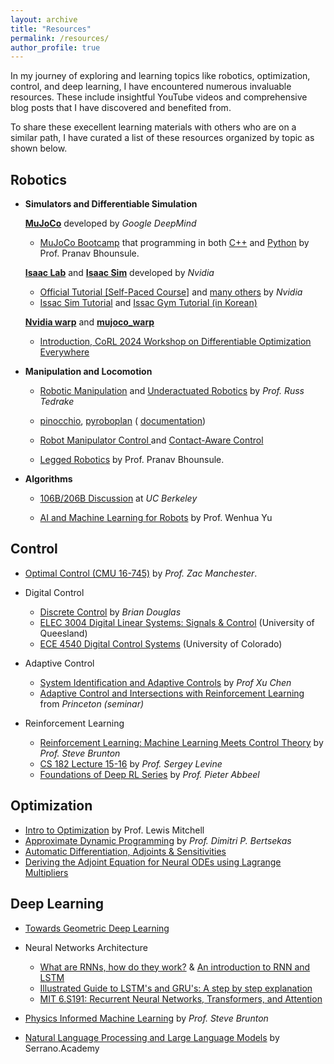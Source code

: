```yaml
---
layout: archive
title: "Resources"
permalink: /resources/
author_profile: true
---
```


In my journey of exploring and learning topics like robotics, optimization, control, and deep learning, I have encountered numerous invaluable resources. These include insightful YouTube videos and comprehensive blog posts that I have discovered and benefited from. 

To share these execellent learning materials with others who are on a similar path, I have curated a list of these resources organized by topic as shown below.

## Robotics

 - **Simulators and Differentiable Simulation** 

    <i class="fa-brands fa-github"></i> [**MuJoCo**](https://github.com/google-deepmind/mujoco) developed by *Google DeepMind*
    - <i class="fa-brands fa-chrome"></i> [MuJoCo Bootcamp](https://pab47.github.io/mujoco.html) that programming in both <i class="fab fa-youtube"></i> [C++](https://www.youtube.com/watch?v=j1nCeqtfySQ&list=PLc7bpbeTIk758Ad3fkSywdxHWpBh9PM0G&index=6) and <i class="fab fa-youtube"></i> [Python](https://www.youtube.com/watch?v=u6tNfvLXK-I&list=PLc7bpbeTIk75dgBVd07z6_uKN1KQkwFRK) by Prof. Pranav Bhounsule.

    <i class="fa-brands fa-github"></i> [**Isaac Lab**](https://github.com/isaac-sim/IsaacLab) and <i class="fa-brands fa-chrome"></i> [**Isaac Sim**](https://docs.omniverse.nvidia.com/isaacsim/latest/overview.html) developed by *Nvidia*
    - <i class="fa-brands fa-chrome"></i> [Official Tutorial [Self-Paced Course]](https://learn.nvidia.com/courses/course-detail?course_id=course-v1:DLI+S-OV-03+V1) and [many others](https://learn.nvidia.com/en-us/training/self-paced-courses) by *Nvidia*
    - <i class="fab fa-youtube"></i> [Issac Sim Tutorial](https://www.youtube.com/watch?v=yJwdIx9KEfw&list=PLqVtSQw2sXKkFVwObWwVGewPhz5wOBWY5&index=8) and <i class="fab fa-youtube"></i> [Issac Gym Tutorial (in Korean)](https://www.youtube.com/watch?v=rMlwqXs3h84&list=PL77aT3OTHDbV_1rSKGjcVTMSpdMPC44yp)

    <i class="fa-brands fa-github"></i> [**Nvidia warp**](https://github.com/NVIDIA/warp) and <i class="fa-brands fa-github"></i> [**mujoco_warp**](https://github.com/google-deepmind/mujoco_warp)
    - <i class="fab fa-youtube"></i> [Introduction, CoRL 2024 Workshop on Differentiable Optimization Everywhere](https://www.youtube.com/watch?v=KdZd4wCWqIw&list=PLmNNvPTKxRvZY_pM8ZCd_zaiwAe8z69XL)

  - **Manipulation and Locomotion**

    - <i class="fa-brands fa-chrome"></i> [Robotic Manipulation](https://manipulation.mit.edu/index.html) and <i class="fa-brands fa-chrome"></i> [Underactuated Robotics](https://underactuated.csail.mit.edu/index.html) by *Prof. Russ Tedrake*

    - <i class="fa-brands fa-github"></i> [pinocchio](https://github.com/stack-of-tasks/pinocchio), <i class="fa-brands fa-github"></i> [pyroboplan](https://github.com/sea-bass/pyroboplan) (<i class="fa-brands fa-chrome"></i> [documentation](https://pyroboplan.readthedocs.io/en/latest/motion_planning.html#))
    
    - <i class="fab fa-youtube"></i> [Robot Manipulator Control ](https://www.youtube.com/watch?v=jtei695t4VY&list=PLWH0s-b_VS9Hf67pR5x1wVkyJEdTHvB6D) and <i class="fab fa-youtube"></i> [Contact-Aware Control](https://www.youtube.com/watch?v=ntvMtCwxYpw&list=PLlxR_sEKjSpRZwJ1Bv56iRfgOs-cALCwT)

    - <i class="fab fa-youtube"></i> [Legged Robotics](https://www.youtube.com/watch?v=Am2PJmDh0GE&list=PLc7bpbeTIk74esZj1hd7LF3VYeJM3NYo5) by Prof. Pranav Bhounsule.


  - **Algorithms**

    - <i class="fab fa-youtube"></i> [106B/206B Discussion](https://www.youtube.com/watch?v=dl4FUx3xLGQ&list=PLU2v_5UVjn7dQRsw4Ld4ycMXk4AxsQP2V) at *UC Berkeley*

    - <i class="fab fa-youtube"></i> [AI and Machine Learning for Robots](https://www.youtube.com/watch?v=Kf_HGHahUPM&list=PLyXDCTF4yPcQ1GozC3vPmrJuN-icTFOW0) by Prof. Wenhua Yu

## Control
- <i class="fab fa-youtube"></i> [Optimal Control (CMU 16-745)](https://www.youtube.com/watch?v=6rUdAOCNXAU&list=PLZnJoM76RM6KugDT9sw5zhAmqKnGeoLRa) by *Prof. Zac Manchester*.

- Digital Control
    - <i class="fa-brands fa-youtube"></i> [Discrete Control](https://www.youtube.com/watch?v=14cMhrp5wlk&list=PLUMWjy5jgHK0MLv6Ksf-NHi7Ur8NRNU4Z) by *Brian Douglas*
    - <i class="fa-brands fa-chrome"></i> [ELEC 3004 Digital Linear Systems: Signals & Control](https://elec3004.uqcloud.net/2016/lectures.html) (University of Queesland)
    - <i class="fa-brands fa-chrome"></i> [ECE 4540 Digital Control Systems](http://mocha-java.uccs.edu/ECE4540/) (University of Colorado)

- Adaptive Control
    - <i class="fa-brands fa-youtube"></i> [System Identification and Adaptive Controls](https://www.youtube.com/watch?v=veMbs3ahgYk&list=PLujcneWPG6EATpZZAqt9UGzaPhOHhe0CP) by *Prof Xu Chen*
    - <i class="fa-brands fa-youtube"></i> [Adaptive Control and Intersections with Reinforcement Learning](https://www.youtube.com/watch?v=klLqFXmrvH0) from *Princeton (seminar)*

- Reinforcement Learning
    - <i class="fab fa-youtube"></i> [Reinforcement Learning: Machine Learning Meets Control Theory](https://www.youtube.com/watch?v=0MNVhXEX9to&list=PLMrJAkhIeNNQe1JXNvaFvURxGY4gE9k74&index=1) by *Prof. Steve Brunton*
    - <i class="fab fa-youtube"></i> [CS 182 Lecture 15-16](https://www.youtube.com/watch?v=_AYvYUrDohw&list=PL_iWQOsE6TfVmKkQHucjPAoRtIJYt8a5A&index=45) by *Prof. Sergey Levine*
    - <i class="fab fa-youtube"></i> [Foundations of Deep RL Series](https://www.youtube.com/watch?v=2GwBez0D20A&list=PLwRJQ4m4UJjNymuBM9RdmB3Z9N5-0IlY0) by *Prof. Pieter Abbeel*

## Optimization
 - <i class="fab fa-youtube"></i> [Intro to Optimization](https://www.youtube.com/watch?v=BdXrkmbvGHY&list=PLHAS_3-nESXV6XgW53wSkZHazVE7ZkHAV) by Prof. Lewis Mitchell
 - <i class="fab fa-youtube"></i> [Approximate Dynamic Programming](https://www.youtube.com/watch?v=6CaUxbFX8Oc&list=PLiCLbsFQNFAxOmVeqPhI5er1LGf2-L9I4) by *Prof. Dimitri P. Bertsekas*
- <i class="fab fa-youtube"></i> [Automatic Differentiation, Adjoints & Sensitivities](https://www.youtube.com/watch?v=vlFN4qMtoH4&list=PLISXH-iEM4Jk27AmSvISooRRKH4WtlWKP&index=1)
 - <i class="fa-solid fa-blog"></i> [Deriving the Adjoint Equation for Neural ODEs using Lagrange Multipliers](https://vaipatel.com/posts/deriving-the-adjoint-equation-for-neural-odes-using-lagrange-multipliers/#fn:2)

## Deep Learning

- <i class="fa-solid fa-blog"></i> [Towards Geometric Deep Learning](https://thegradient.pub/towards-geometric-deep-learning/)

- Neural Networks Architecture
  - <i class="fab fa-youtube"></i>[What are RNNs, how do they work?](https://www.youtube.com/watch?v=y9PLF2GsD-c) & <i class="fab fa-youtube"></i> [An introduction to RNN and LSTM](https://www.youtube.com/watch?v=Mdp5pAKNNW4)
  - <i class="fab fa-youtube"></i> [Illustrated Guide to LSTM's and GRU's: A step by step explanation](https://www.youtube.com/watch?v=8HyCNIVRbSU)
  - <i class="fab fa-youtube"></i> [MIT 6.S191: Recurrent Neural Networks, Transformers, and Attention](https://www.youtube.com/watch?v=GvezxUdLrEk)

- <i class="fab fa-youtube"></i> [Physics Informed Machine Learning](https://www.youtube.com/watch?v=JoFW2uSd3Uo&list=PLMrJAkhIeNNQ0BaKuBKY43k4xMo6NSbBa) by *Prof. Steve Brunton*

- <i class="fab fa-youtube"></i> [Natural Language Processing and Large Language Models](https://www.youtube.com/watch?v=OxCpWwDCDFQ&list=PLs8w1Cdi-zvYskDS2icIItfZgxclApVLv) by Serrano.Academy